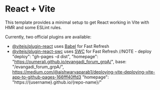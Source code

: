 <!-- @format -->

# React + Vite

This template provides a minimal setup to get React working in Vite with HMR and some ESLint rules.

Currently, two official plugins are available:

- [@vitejs/plugin-react](https://github.com/vitejs/vite-plugin-react/blob/main/packages/plugin-react/README.md) uses [Babel](https://babeljs.io/) for Fast Refresh
- [@vitejs/plugin-react-swc](https://github.com/vitejs/vite-plugin-react-swc) uses [SWC](https://swc.rs/) for Fast Refresh
  //NOTE - deploy
  "deploy": "gh-pages -d dist",
  "homepage": "https://oumerali.github.io/evangadi_forum_grpA/",
  base: "/evangadi_forum_grpA/",
https://medium.com/@aishwaryaparab1/deploying-vite-deploying-vite-app-to-github-pages-166fff40ffd3
"homepage": "https://{username}.github.io/{repo-name}/"
